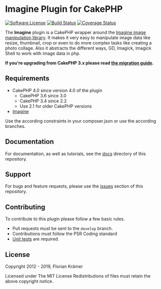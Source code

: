 # Imagine Plugin for CakePHP #

[![Software License](https://img.shields.io/badge/license-MIT-brightgreen.svg?style=flat-square)](LICENSE.txt)
[![Build Status](https://img.shields.io/travis/burzum/cakephp-imagine-plugin/master.svg?style=flat-square)](https://travis-ci.org/burzum/cakephp-imagine-plugin)
[![Coverage Status](https://img.shields.io/coveralls/burzum/cakephp-imagine-plugin/master.svg?style=flat-square)](https://coveralls.io/r/burzum/cakephp-imagine-plugin)

The **Imagine** plugin is a CakePHP wrapper around the [Imagine image manipulation library](https://github.com/avalanche123/Imagine). It makes it very easy to manipulate image data like resize, thumbnail, crop or even to do more complex tasks like creating a photo collage. Also it abstracts the different ways, GD, Imagick, Imagick Shell to work with image data in php.

**If you're upgrading from CakePHP 3.x please read [the migration guide](docs/Documentation/Migrating-from-CakePHP-3.0.md).**

Requirements
------------

 * CakePHP 4.0 since version 4.0 of the plugin
   * CakePHP 3.6 since 3.0
   * CakePHP 3.4 since 2.2
   * Use 2.1 for older CakePHP versions
 * [Imagine](https://github.com/avalanche123/Imagine)

Use the according constraints in your composer.json or use the according branches.

Documentation
-------------

For documentation, as well as tutorials, see the [docs](docs/Home.md) directory of this repository.

Support
-------

For bugs and feature requests, please use the [issues](https://github.com/burzum/cakephp-imagine-plugin/issues) section of this repository.

Contributing
------------

To contribute to this plugin please follow a few basic rules.

* Pull requests must be sent to the ```develop``` branch.
* Contributions must follow the PSR Coding standard
* [Unit tests](http://book.cakephp.org/4.0/en/development/testing.html) are required.

License
-------

Copyright 2012 - 2019, Florian Krämer

Licensed under The MIT License
Redistributions of files must retain the above copyright notice.
